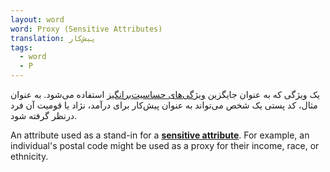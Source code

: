 ```yaml
---
layout: word
word: Proxy (Sensitive Attributes)
translation: پیش‌کار
tags:
  - word
  - P
---
```

یک ویژگی که به عنوان جایگزین [ویژگی‌های حساسیت‌برانگیز](/S/sensitive_attribute) استفاده می‌شود. به عنوان مثال، کد پستی یک شخص می‌تواند به عنوان پیش‌کار برای درآمد، نژاد یا قومیت آن فرد درنظر گرفته شود.

An attribute used as a stand-in for a **[sensitive attribute](https://developers.google.com/machine-learning/glossary#sensitive_attribute)**. For example, an individual's postal code might be used as a proxy for their income, race, or ethnicity.